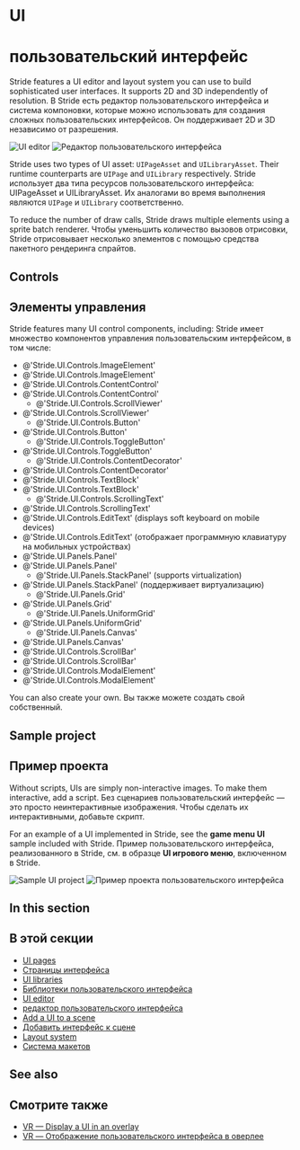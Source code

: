# UI
# пользовательский интерфейс

Stride features a UI editor and layout system you can use to build sophisticated user interfaces. It supports 2D and 3D independently of resolution.
В Stride есть редактор пользовательского интерфейса и система компоновки, которые можно использовать для создания сложных пользовательских интерфейсов.  Он поддерживает 2D и 3D независимо от разрешения.

![UI editor](media/ui-editor.png)
![Редактор пользовательского интерфейса](media/ui-editor.png)

Stride uses two types of UI asset: `UIPageAsset` and `UILibraryAsset`. Their runtime counterparts are `UIPage` and `UILibrary` respectively.
Stride использует два типа ресурсов пользовательского интерфейса: UIPageAsset и UILibraryAsset.  Их аналогами во время выполнения являются `UIPage` и `UILibrary` соответственно.

To reduce the number of draw calls, Stride draws multiple elements using a sprite batch renderer.
Чтобы уменьшить количество вызовов отрисовки, Stride отрисовывает несколько элементов с помощью средства пакетного рендеринга спрайтов.

## Controls
## Элементы управления

Stride features many UI control components, including:
Stride имеет множество компонентов управления пользовательским интерфейсом, в том числе:

* @'Stride.UI.Controls.ImageElement'
* @'Stride.UI.Controls.ImageElement'
* @'Stride.UI.Controls.ContentControl'
* @'Stride.UI.Controls.ContentControl'
  * @'Stride.UI.Controls.ScrollViewer'
* @'Stride.UI.Controls.ScrollViewer'
  * @'Stride.UI.Controls.Button'
* @'Stride.UI.Controls.Button'
    * @'Stride.UI.Controls.ToggleButton'
* @'Stride.UI.Controls.ToggleButton'
  * @'Stride.UI.Controls.ContentDecorator'
* @'Stride.UI.Controls.ContentDecorator'
* @'Stride.UI.Controls.TextBlock'
* @'Stride.UI.Controls.TextBlock'
  * @'Stride.UI.Controls.ScrollingText'
* @'Stride.UI.Controls.ScrollingText'
* @'Stride.UI.Controls.EditText' (displays soft keyboard on mobile devices)
* @'Stride.UI.Controls.EditText' (отображает программную клавиатуру на мобильных устройствах)
* @'Stride.UI.Panels.Panel'
* @'Stride.UI.Panels.Panel'
  * @'Stride.UI.Panels.StackPanel' (supports virtualization)
* @'Stride.UI.Panels.StackPanel' (поддерживает виртуализацию)
  * @'Stride.UI.Panels.Grid'
* @'Stride.UI.Panels.Grid'
  * @'Stride.UI.Panels.UniformGrid'
* @'Stride.UI.Panels.UniformGrid'
  * @'Stride.UI.Panels.Canvas'
* @'Stride.UI.Panels.Canvas'
* @'Stride.UI.Controls.ScrollBar'
* @'Stride.UI.Controls.ScrollBar'
* @'Stride.UI.Controls.ModalElement'
* @'Stride.UI.Controls.ModalElement'

You can also create your own.
Вы также можете создать свой собственный.

## Sample project
## Пример проекта

Without scripts, UIs are simply non-interactive images. To make them interactive, add a script.
Без сценариев пользовательский интерфейс — это просто неинтерактивные изображения.  Чтобы сделать их интерактивными, добавьте скрипт.

For an example of a UI implemented in Stride, see the **game menu UI** sample included with Stride.
Пример пользовательского интерфейса, реализованного в Stride, см. в образце **UI игрового меню**, включенном в Stride.

![Sample UI project](media/ui-sample-project.png)
![Пример проекта пользовательского интерфейса](media/ui-sample-project.png)

## In this section
## В этой секции

* [UI pages](ui-pages.md)
* [Страницы интерфейса](ui-pages.md)
* [UI libraries](ui-libraries.md)
* [Библиотеки пользовательского интерфейса](ui-libraries.md)
* [UI editor](ui-editor.md)
* [редактор пользовательского интерфейса](ui-editor.md)
* [Add a UI to a scene](add-a-ui-to-a-scene.md)
* [Добавить интерфейс к сцене](add-a-ui-to-a-scene.md)
* [Layout system](layout-system.md)
* [Система макетов](layout-system.md)

## See also
## Смотрите также

* [VR — Display a UI in an overlay](../virtual-reality/display-a-ui-in-an-overlay.md)
* [VR — Отображение пользовательского интерфейса в оверлее](../virtual-reality/display-a-ui-in-an-overlay.md)
